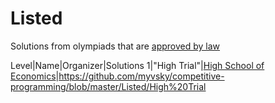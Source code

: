 # Listed

Solutions from olympiads that are [approved by law](https://olimpiada.ru/article/1045#iikt)

Level|Name|Organizer|Solutions
1|"High Trial"|[High School of Economics](https://hse.ru)|https://github.com/myvsky/competitive-programming/blob/master/Listed/High%20Trial
